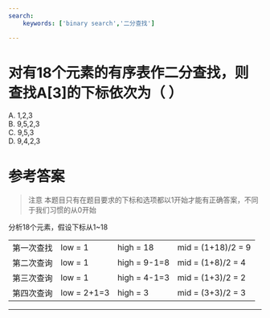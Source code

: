 ```yaml
---
search:
    keywords: ['binary search','二分查找']

---
```



# 对有18个元素的有序表作二分查找，则查找A[3]的下标依次为（ ）

A. 1,2,3   
B. 9,5,2,3    
C. 9,5,3    
D. 9,4,2,3

# 参考答案

> 注意 本题目只有在题目要求的下标和选项都以1开始才能有正确答案，不同于我们习惯的从0开始

分析18个元素，假设下标从1~18

| | | | |
|-|-|-|-|
|第一次查找|  low = 1     |high = 18     |mid = (1+18)/2 = 9|
|第二次查询|  low = 1     |high = 9-1=8  |mid = (1+8)/2 = 4|
|第三次查询|  low = 1     |high = 4-1=3  |mid = (1+3)/2 = 2|
|第四次查询|  low = 2+1=3 |high = 3      |mid = (3+3)/2 = 3|



---